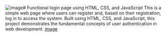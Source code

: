 ![image](https://github.com/MickaelWenicio/Functional-login-page-using-HTML--CSS--and-JavaScript/assets/137213686/431ad57f-8e48-4464-950d-e2e4d6421e2b)# Functional login page using HTML, CSS, and JavaScript
 This is a simple web page where users can register and, based on their registration, log in to access the system. Built using HTML, CSS, and JavaScript, this project demonstrates the fundamental concepts of user authentication in web development.
[image](https://github.com/MickaelWenicio/Functional-login-page-using-HTML--CSS--and-JavaScript/assets/137213686/aef14af6-0b15-44df-92e1-622f1763c649)
